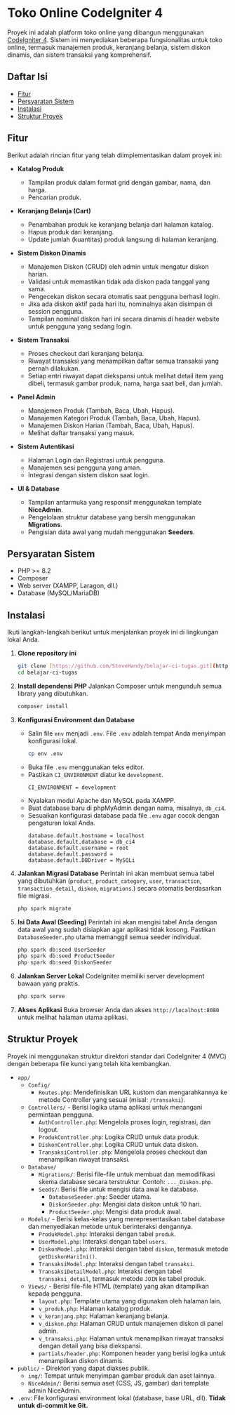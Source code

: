 # Toko Online CodeIgniter 4

Proyek ini adalah platform toko online yang dibangun menggunakan [CodeIgniter 4](https://codeigniter.com/). Sistem ini menyediakan beberapa fungsionalitas untuk toko online, termasuk manajemen produk, keranjang belanja, sistem diskon dinamis, dan sistem transaksi yang komprehensif.

## Daftar Isi

- [Fitur](#fitur)
- [Persyaratan Sistem](#persyaratan-sistem)
- [Instalasi](#instalasi)
- [Struktur Proyek](#struktur-proyek)

## Fitur

Berikut adalah rincian fitur yang telah diimplementasikan dalam proyek ini:

- **Katalog Produk**

  - Tampilan produk dalam format grid dengan gambar, nama, dan harga.
  - Pencarian produk.

- **Keranjang Belanja (Cart)**

  - Penambahan produk ke keranjang belanja dari halaman katalog.
  - Hapus produk dari keranjang.
  - Update jumlah (kuantitas) produk langsung di halaman keranjang.

- **Sistem Diskon Dinamis**

  - Manajemen Diskon (CRUD) oleh admin untuk mengatur diskon harian.
  - Validasi untuk memastikan tidak ada diskon pada tanggal yang sama.
  - Pengecekan diskon secara otomatis saat pengguna berhasil login.
  - Jika ada diskon aktif pada hari itu, nominalnya akan disimpan di session pengguna.
  - Tampilan nominal diskon hari ini secara dinamis di header website untuk pengguna yang sedang login.

- **Sistem Transaksi**

  - Proses checkout dari keranjang belanja.
  - Riwayat transaksi yang menampilkan daftar semua transaksi yang pernah dilakukan.
  - Setiap entri riwayat dapat diekspansi untuk melihat detail item yang dibeli, termasuk gambar produk, nama, harga saat beli, dan jumlah.

- **Panel Admin**

  - Manajemen Produk (Tambah, Baca, Ubah, Hapus).
  - Manajemen Kategori Produk (Tambah, Baca, Ubah, Hapus).
  - Manajemen Diskon Harian (Tambah, Baca, Ubah, Hapus).
  - Melihat daftar transaksi yang masuk.

- **Sistem Autentikasi**

  - Halaman Login dan Registrasi untuk pengguna.
  - Manajemen sesi pengguna yang aman.
  - Integrasi dengan sistem diskon saat login.

- **UI & Database**
  - Tampilan antarmuka yang responsif menggunakan template **NiceAdmin**.
  - Pengelolaan struktur database yang bersih menggunakan **Migrations**.
  - Pengisian data awal yang mudah menggunakan **Seeders**.

## Persyaratan Sistem

- PHP >= 8.2
- Composer
- Web server (XAMPP, Laragon, dll.)
- Database (MySQL/MariaDB)

## Instalasi

Ikuti langkah-langkah berikut untuk menjalankan proyek ini di lingkungan lokal Anda.

1.  **Clone repository ini**

    ```bash
    git clone [https://github.com/SteveHandy/belajar-ci-tugas.git](https://github.com/SteveHandy/belajar-ci-tugas.git)
    cd belajar-ci-tugas
    ```

2.  **Install dependensi PHP**
    Jalankan Composer untuk mengunduh semua library yang dibutuhkan.

    ```bash
    composer install
    ```

3.  **Konfigurasi Environment dan Database**

    - Salin file `env` menjadi `.env`. File `.env` adalah tempat Anda menyimpan konfigurasi lokal.
      ```bash
      cp env .env
      ```
    - Buka file `.env` menggunakan teks editor.
    - Pastikan `CI_ENVIRONMENT` diatur ke `development`.
      ```
      CI_ENVIRONMENT = development
      ```
    - Nyalakan modul Apache dan MySQL pada XAMPP.
    - Buat database baru di phpMyAdmin dengan nama, misalnya, `db_ci4`.
    - Sesuaikan konfigurasi database pada file `.env` agar cocok dengan pengaturan lokal Anda.
      ```
      database.default.hostname = localhost
      database.default.database = db_ci4
      database.default.username = root
      database.default.password =
      database.default.DBDriver = MySQLi
      ```

4.  **Jalankan Migrasi Database**
    Perintah ini akan membuat semua tabel yang dibutuhkan (`product`, `product_category`, `user`, `transaction`, `transaction_detail`, `diskon`, `migrations`.) secara otomatis berdasarkan file migrasi.

    ```bash
    php spark migrate
    ```

5.  **Isi Data Awal (Seeding)**
    Perintah ini akan mengisi tabel Anda dengan data awal yang sudah disiapkan agar aplikasi tidak kosong. Pastikan `DatabaseSeeder.php` utama memanggil semua seeder individual.

    ```bash
    php spark db:seed UserSeeder
    php spark db:seed ProductSeeder
    php spark db:seed DiskonSeeder
    ```

6.  **Jalankan Server Lokal**
    CodeIgniter memiliki server development bawaan yang praktis.

    ```bash
    php spark serve
    ```

7.  **Akses Aplikasi**
    Buka browser Anda dan akses `http://localhost:8080` untuk melihat halaman utama aplikasi.

## Struktur Proyek

Proyek ini menggunakan struktur direktori standar dari CodeIgniter 4 (MVC) dengan beberapa file kunci yang telah kita kembangkan.

- `app/`
  - `Config/`
    - `Routes.php`: Mendefinisikan URL kustom dan mengarahkannya ke metode Controller yang sesuai (misal: `/transaksi`).
  - `Controllers/` - Berisi logika utama aplikasi untuk menangani permintaan pengguna.
    - `AuthController.php`: Mengelola proses login, registrasi, dan logout.
    - `ProdukController.php`: Logika CRUD untuk data produk.
    - `DiskonController.php`: Logika CRUD untuk data diskon.
    - `TransaksiController.php`: Mengelola proses checkout dan menampilkan riwayat transaksi.
  - `Database/`
    - `Migrations/`: Berisi file-file untuk membuat dan memodifikasi skema database secara terstruktur. Contoh: `..._Diskon.php`.
    - `Seeds/`: Berisi file untuk mengisi data awal ke database.
      - `DatabaseSeeder.php`: Seeder utama.
      - `DiskonSeeder.php`: Mengisi data diskon untuk 10 hari.
      - `ProductSeeder.php`: Mengisi data produk awal.
  - `Models/` - Berisi kelas-kelas yang merepresentasikan tabel database dan menyediakan metode untuk berinteraksi dengannya.
    - `ProdukModel.php`: Interaksi dengan tabel `produk`.
    - `UserModel.php`: Interaksi dengan tabel `users`.
    - `DiskonModel.php`: Interaksi dengan tabel `diskon`, termasuk metode `getDiskonHariIni()`.
    - `TransaksiModel.php`: Interaksi dengan tabel `transaksi`.
    - `TransaksiDetailModel.php`: Interaksi dengan tabel `transaksi_detail`, termasuk metode `JOIN` ke tabel produk.
  - `Views/` - Berisi file-file HTML (template) yang akan ditampilkan kepada pengguna.
    - `layout.php`: Template utama yang digunakan oleh halaman lain.
    - `v_produk.php`: Halaman katalog produk.
    - `v_keranjang.php`: Halaman keranjang belanja.
    - `v_diskon.php`: Halaman CRUD untuk manajemen diskon di panel admin.
    - `v_transaksi.php`: Halaman untuk menampilkan riwayat transaksi dengan detail yang bisa diekspansi.
    - `partials/header.php`: Komponen header yang berisi logika untuk menampilkan diskon dinamis.
- `public/` - Direktori yang dapat diakses publik.
  - `img/`: Tempat untuk menyimpan gambar produk dan aset lainnya.
  - `NiceAdmin/`: Berisi semua aset (CSS, JS, gambar) dari template admin NiceAdmin.
- `.env`: File konfigurasi environment lokal (database, base URL, dll). **Tidak untuk di-commit ke Git.**
